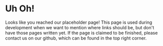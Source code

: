 # Uh Oh!

Looks like you reached our placeholder page!
This page is used during development when we want to mention where links should be, but don't have those pages written yet.
If the page is claimed to be finished, please contact us on our github, which can be found in the top right corner.
